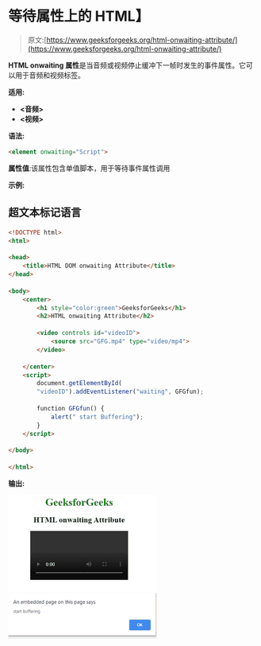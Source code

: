 # 等待属性上的 HTML】

> 原文:[https://www.geeksforgeeks.org/html-onwaiting-attribute/](https://www.geeksforgeeks.org/html-onwaiting-attribute/)

**HTML onwaiting 属性**是当音频或视频停止缓冲下一帧时发生的事件属性。它可以用于音频和视频标签。

**适用:**

*   **<音频>**
*   **<视频>**

**语法:**

```html
<element onwaiting="Script">
```

**属性值**:该属性包含单值脚本，用于等待事件属性调用

**示例:**

## 超文本标记语言

```html
<!DOCTYPE html>
<html>

<head>
    <title>HTML DOM onwaiting Attribute</title>
</head>

<body>
    <center>
        <h1 style="color:green">GeeksforGeeks</h1>
        <h2>HTML onwaiting Attribute</h2>

        <video controls id="videoID">
            <source src="GFG.mp4" type="video/mp4">
        </video>

    </center>
    <script>
        document.getElementById(
        "videoID").addEventListener("waiting", GFGfun);

        function GFGfun() {
            alert(" start Buffering");
        }
    </script>

</body>

</html>
```

**输出:**

![](img/337956601e037cedf132942e508efc21.png) ![](img/b371ace90e512a224c71f0280576fb20.png)
